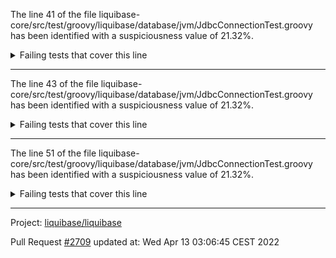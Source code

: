 The line 41 of the file liquibase-core/src/test/groovy/liquibase/database/jvm/JdbcConnectionTest.groovy has been identified with a suspiciousness value of 21.32%.

<details>
     <summary>Failing tests that cover this line</summary>

- `liquibase.database.ConnectionServiceFactoryTest#testGetDatabaseConnection`
</details>

***

The line 43 of the file liquibase-core/src/test/groovy/liquibase/database/jvm/JdbcConnectionTest.groovy has been identified with a suspiciousness value of 21.32%.

<details>
     <summary>Failing tests that cover this line</summary>

- `liquibase.database.ConnectionServiceFactoryTest#testGetDatabaseConnection`
</details>

***

The line 51 of the file liquibase-core/src/test/groovy/liquibase/database/jvm/JdbcConnectionTest.groovy has been identified with a suspiciousness value of 21.32%.

<details>
     <summary>Failing tests that cover this line</summary>

- `liquibase.database.ConnectionServiceFactoryTest#testGetDatabaseConnection`
</details>

***

Project: [liquibase/liquibase](https://github.com/liquibase/liquibase)

Pull Request [#2709](https://github.com/liquibase/liquibase/pull/2709) updated at: Wed Apr 13 03:06:45 CEST 2022